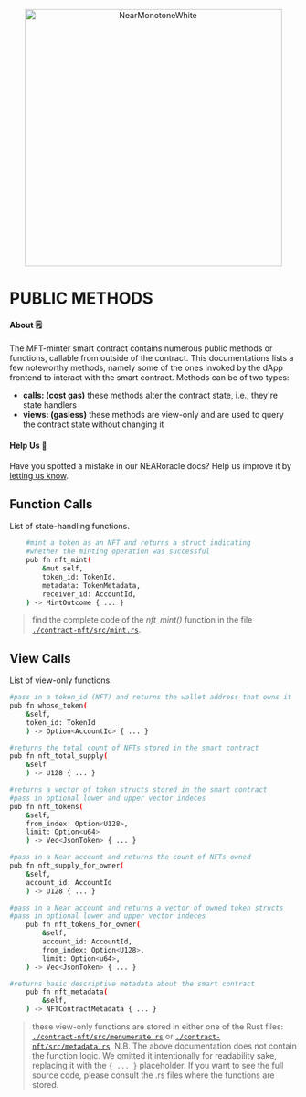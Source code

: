 <p align="center">
  <a href="https://near.org/">
    <img alt="NearMonotoneWhite" src="https://github.com/BalloonBox-Inc/NEARoracle-Contract/blob/dev/images/monotone-white-bg.png" width="450" />
  </a>
</p>

# PUBLIC METHODS

#### About :spiral_notepad:
The MFT-minter smart contract contains numerous public methods or functions, callable from outside of the contract. This documentations lists a few noteworthy methods, namely some of the ones invoked by the dApp frontend to interact with the smart contract. Methods can be of two types:
 - **calls: (cost gas)** these methods alter the contract state, i.e., they're state handlers
 - **views: (gasless)** these methods are view-only and are used to query the contract state without changing it

#### Help Us :handshake:
Have you spotted a mistake in our NEARoracle docs? Help us improve it by [letting us know](https://www.balloonbox.io/contact).

## Function Calls
List of state-handling functions.
```bash
    #mint a token as an NFT and returns a struct indicating
    #whether the minting operation was successful
    pub fn nft_mint(
        &mut self,
        token_id: TokenId,
        metadata: TokenMetadata,
        receiver_id: AccountId,
    ) -> MintOutcome { ... }
```
> find the complete code of the *nft_mint()* function in the file [`./contract-nft/src/mint.rs`](./contract-nft/src/mint.rs).

## View Calls
List of view-only functions.
```bash
#pass in a token_id (NFT) and returns the wallet address that owns it
pub fn whose_token(
    &self,
    token_id: TokenId
    ) -> Option<AccountId> { ... }

#returns the total count of NFTs stored in the smart contract
pub fn nft_total_supply(
    &self
    ) -> U128 { ... }

#returns a vector of token structs stored in the smart contract
#pass in optional lower and upper vector indeces
pub fn nft_tokens(
    &self,
    from_index: Option<U128>,
    limit: Option<u64>
    ) -> Vec<JsonToken> { ... }

#pass in a Near account and returns the count of NFTs owned
pub fn nft_supply_for_owner(
    &self,
    account_id: AccountId
    ) -> U128 { ... }

#pass in a Near account and returns a vector of owned token structs
#pass in optional lower and upper vector indeces
    pub fn nft_tokens_for_owner(
        &self,
        account_id: AccountId,
        from_index: Option<U128>,
        limit: Option<u64>,
    ) -> Vec<JsonToken> { ... }

#returns basic descriptive metadata about the smart contract
    pub fn nft_metadata(
        &self,
    ) -> NFTContractMetadata { ... }
```
> these view-only functions are stored in either one of the Rust files: [`./contract-nft/src/menumerate.rs`](./contract-nft/src/enumerate.rs) or [`./contract-nft/src/metadata.rs`](./contract-nft/src/metadata.rs).
> N.B. The above documentation does not contain the function logic. We omitted it intentionally for readability sake, replacing it with the `{ ... }` placeholder. If you want to see the full source code, please consult the .rs files where the functions are stored.